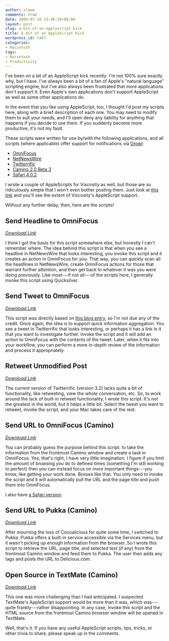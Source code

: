 ```yaml
---
author: slowe
comments: true
date: 2009-07-18 23:46:58+00:00
layout: post
slug: a-bit-of-an-applescript-kick
title: A Bit of an AppleScript Kick
wordpress_id: 1467
categories:
- Macintosh
tags:
- Macintosh
- Productivity
---
```


I've been on a bit of an AppleScript kick recently. I'm not 100% sure exactly why, but I have. I've always been a bit of a fan of Apple's "natural language" scripting engine, but I've also always been frustrated that more applications don't support it. Even Apple's own applications don't support AppleScript as well as some other applications do.

In the event that you like using AppleScript, too, I thought I'd post my scripts here, along with a brief description of each one. You may need to modify them to suit your needs, and I'll open deny any liability for anything that happens if you decide to use them. If you suddenly become more productive, it's not my fault.

These scripts were written for use by/with the following applications, and all scripts (where applicable) offer support for notifications via [Growl](http://growl.info):

* [OmniFocus](http://www.omnigroup.com/applications/omnifocus/)  
* [NetNewsWire](http://www.newsgator.com/INDIVIDUALS/NETNEWSWIRE/)  
* [Twitterrific](http://iconfactory.com/software/twitterrific)  
* [Camino 2.0 Beta 3](http://preview.caminobrowser.org/)  
* [Safari 4.0.2](http://www.apple.com/safari/)

I wrote a couple of AppleScripts for Viscosity as well, but those are so ridiculously simple that I won't even bother posting them. Just look at [this link](http://www.viscosityvpn.com/support/?section=faq&supportid=5) and you'll see the extent of Viscosity's AppleScript support.

Without any further delay, then, here are the scripts!

## Send Headline to OmniFocus

_[Download Link](http://blog.scottlowe.org/downloads/nnw-to-of.zip)_

I think I got the basis for this script somewhere else, but honestly I can't remember where. The idea behind this script is that when you see a headline in NetNewsWire that looks interesting, you invoke this script and it creates an action in OmniFocus for you. That way, you can quickly scan all the headlines in NetNewsWire, create OmniFocus actions for those that warrant further attention, and then get back to whatever it was you were doing previously. Like most---if not all---of the scripts here, I generally invoke this script using Quicksilver.

## Send Tweet to OmniFocus

_[Download Link](http://blog.scottlowe.org/downloads/tweet-to-of.zip)_

This script was directly based on [this blog entry](http://andy.theschotts.net/2009/01/sending-current-twitterrific-tweet-to-omnifocus.html), so I'm not due any of the credit. Once again, the idea is to support quick information aggregation. You see a tweet in Twitterrific that looks interesting, or perhaps it has a link in it that you want to investigate further. Invoke the script and it will add an action to OmniFocus with the contents of the tweet. Later, when it fits into your workflow, you can perform a more in-depth review of the information and process it appropriately.

## Retweet Unmodified Post

_[Download Link](http://blog.scottlowe.org/downloads/retweet-twitterrific.zip)_

The current version of Twitterrific (version 3.2) lacks quite a bit of functionality, like retweeting, view the whole conversation, etc. So, to work around the lack of built-in retweet functionality, I wrote this script. It's not the greatest in the world, but it helps a little bit. Select the tweet you want to retweet, invoke the script, and your Mac takes care of the rest.

## Send URL to OmniFocus (Camino)

_[Download Link](http://blog.scottlowe.org/downloads/camino-to-of.zip)_

You can probably guess the purpose behind this script: to take the information from the frontmost Camino window and create a task in OmniFocus. Yes, that's right, I have very little imagination. I figure if you limit the amount of browsing you do to defined times (something I'm still working to perfect) then you can instead focus on more important things---you know, like getting your work done. Bosses like that. You only need to invoke the script and it will automatically pull the URL and the page title and push them into OmniFocus.

I also have [a Safari version](http://blog.scottlowe.org/downloads/safari-to-of.zip).

## Send URL to Pukka (Camino)

_[Download Link](http://blog.scottlowe.org/downloads/camino-to-pukka.zip)_

After mourning the loss of Cocoalicious for quite some time, I switched to Pukka. Pukka offers a built-in service accessible via the Services menu, but it wasn't picking up enough information from the browser. So I wrote this script to retrieve the URL, page title, and selected text (if any) from the frontmost Camino window and feed them to Pukka. The user then adds any tags and posts the URL to Delicious.com.

## Open Source in TextMate (Camino)

_[Download Link](http://blog.scottlowe.org/downloads/camino-to-tm.zip)_

This one was more challenging than I had anticipated. I suspected TextMate's AppleScript support would be more than it was, which was---quite frankly---rather disappointing. In any case, invoke this script and the HTML source from the frontmost Camino browser window will be opened in TextMate.

Well, that's it. If you have any useful AppleScript scripts, tips, tricks, or other trivia to share, please speak up in the comments.
